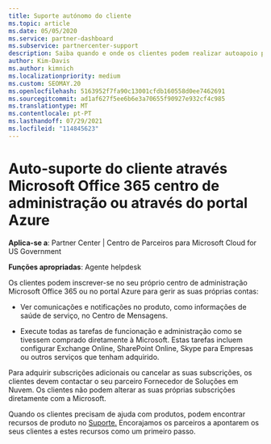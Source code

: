 ```yaml
---
title: Suporte autónomo do cliente
ms.topic: article
ms.date: 05/05/2020
ms.service: partner-dashboard
ms.subservice: partnercenter-support
description: Saiba quando e onde os clientes podem realizar autoapoio para gerir as suas próprias contas e quando devem contactar o seu parceiro Fornecedor de Soluções em Nuvem.
author: Kim-Davis
ms.author: kimnich
ms.localizationpriority: medium
ms.custom: SEOMAY.20
ms.openlocfilehash: 5163952f7fa90c13001cfdb160558d0ee7462691
ms.sourcegitcommit: ad1af627f5ee6b6e3a70655f90927e932cf4c985
ms.translationtype: MT
ms.contentlocale: pt-PT
ms.lasthandoff: 07/29/2021
ms.locfileid: "114845623"
---
```

# <a name="customer-self-support-through-microsoft-office-365-admin-center-or-through-the-azure-portal"></a>Auto-suporte do cliente através Microsoft Office 365 centro de administração ou através do portal Azure

**Aplica-se a**: Partner Center | Centro de Parceiros para Microsoft Cloud for US Government

**Funções apropriadas**: Agente helpdesk

Os clientes podem inscrever-se no seu próprio centro de administração Microsoft Office 365 ou no portal Azure para gerir as suas próprias contas:

- Ver comunicações e notificações no produto, como informações de saúde de serviço, no Centro de Mensagens.

- Execute todas as tarefas de funcionação e administração como se tivessem comprado diretamente à Microsoft. Estas tarefas incluem configurar Exchange Online, SharePoint Online, Skype para Empresas ou outros serviços que tenham adquirido.

Para adquirir subscrições adicionais ou cancelar as suas subscrições, os clientes devem contactar o seu parceiro Fornecedor de Soluções em Nuvem. Os clientes não podem alterar as suas próprias subscrições diretamente com a Microsoft.

Quando os clientes precisam de ajuda com produtos, podem encontrar recursos de produto no [Suporte.](https://partnercenter.microsoft.com/partner/support) Encorajamos os parceiros a apontarem os seus clientes a estes recursos como um primeiro passo.

 

 




